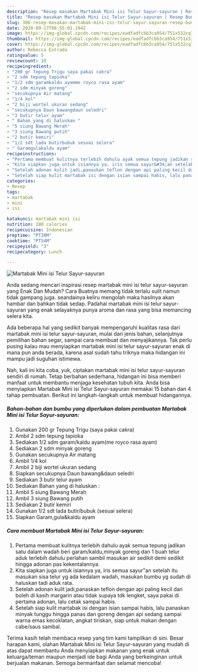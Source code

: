 ```yaml
---
description: "Resep masakan Martabak Mini isi Telur Sayur-sayuran | Resep Bumbu Martabak Mini isi Telur Sayur-sayuran Yang Sedap"
title: "Resep masakan Martabak Mini isi Telur Sayur-sayuran | Resep Bumbu Martabak Mini isi Telur Sayur-sayuran Yang Sedap"
slug: 306-resep-masakan-martabak-mini-isi-telur-sayur-sayuran-resep-bumbu-martabak-mini-isi-telur-sayur-sayuran-yang-sedap
date: 2020-09-17T06:55:01.194Z
image: https://img-global.cpcdn.com/recipes/eadfadfcbb3ca954/751x532cq70/martabak-mini-isi-telur-sayur-sayuran-foto-resep-utama.jpg
thumbnail: https://img-global.cpcdn.com/recipes/eadfadfcbb3ca954/751x532cq70/martabak-mini-isi-telur-sayur-sayuran-foto-resep-utama.jpg
cover: https://img-global.cpcdn.com/recipes/eadfadfcbb3ca954/751x532cq70/martabak-mini-isi-telur-sayur-sayuran-foto-resep-utama.jpg
author: Rebecca Estrada
ratingvalue: 5
reviewcount: 10
recipeingredient:
- "200 gr Tepung Trigu saya pakai cakra"
- "2 sdm tepung tapioka"
- "1/2 sdm garamkaldu ayamme royco rasa ayam"
- "2 sdm minyak goreng"
- "secukupnya Air matang"
- "1/4 kol"
- "2 biji wortel ukuran sedang"
- "secukupnya Daun bawangdaun seledri"
- "3 butir telur ayam"
- " Bahan yang di haluskan "
- "5 siung Bawang Merah"
- "3 siung Bawang putih"
- "2 butir kemiri"
- "1/2 sdt lada butirbubuk sesuai selera"
- " Garamgulakaldu ayam"
recipeinstructions:
- "Pertama membuat kulitnya terlebih dahulu ayak semua tepung jadikan satu dalam wadah beri garam/kaldu,minyak goreng dan 1 buah telur aduk terlebih dahulu perlahan sambil masukan air sedikit demi sedikit hingga adonan pas kekentalannya."
- "Kita siapkan juga untuk isiannya ya, iris semua sayur&#34;an setelah itu masukan sisa telur yg ada kedalam wadah, masukan bumbu yg sudah di haluskan tadi aduk rata."
- "Setelah adonan kulit jadi,panaskan teflon dengan api paling kecil dan boleh di kasih margarin atau tidak supaya tdk lengket, saya pakai di pertama adonan, lalu cetak sampai habis."
- "Setelah siap kulit martabak isi dengan isian sampai habis, lalu panaskan minyak tunggu hingga panas dan goreng dengan api sedang sampai warna emas kecoklatan, angkat tiriskan, siap untuk makan dengan cabe/saus sambal."
categories:
- Resep
tags:
- martabak
- mini
- isi

katakunci: martabak mini isi 
nutrition: 280 calories
recipecuisine: Indonesian
preptime: "PT30M"
cooktime: "PT54M"
recipeyield: "3"
recipecategory: Lunch

---
```



![Martabak Mini isi Telur Sayur-sayuran](https://img-global.cpcdn.com/recipes/eadfadfcbb3ca954/751x532cq70/martabak-mini-isi-telur-sayur-sayuran-foto-resep-utama.jpg)

Anda sedang mencari inspirasi resep martabak mini isi telur sayur-sayuran yang Enak Dan Mudah? Cara Buatnya memang tidak terlalu sulit namun tidak gampang juga. seandainya keliru mengolah maka hasilnya akan hambar dan bahkan tidak sedap. Padahal martabak mini isi telur sayur-sayuran yang enak selayaknya punya aroma dan rasa yang bisa memancing selera kita.

Ada beberapa hal yang sedikit banyak mempengaruhi kualitas rasa dari martabak mini isi telur sayur-sayuran, mulai dari jenis bahan, selanjutnya pemilihan bahan segar, sampai cara membuat dan menyajikannya. Tak perlu pusing kalau mau menyiapkan martabak mini isi telur sayur-sayuran enak di mana pun anda berada, karena asal sudah tahu triknya maka hidangan ini mampu jadi suguhan istimewa.




Nah, kali ini kita coba, yuk, ciptakan martabak mini isi telur sayur-sayuran sendiri di rumah. Tetap berbahan sederhana, hidangan ini bisa memberi manfaat untuk membantu menjaga kesehatan tubuh kita. Anda bisa menyiapkan Martabak Mini isi Telur Sayur-sayuran memakai 15 bahan dan 4 tahap pembuatan. Berikut ini langkah-langkah untuk membuat hidangannya.

<!--inarticleads1-->

##### Bahan-bahan dan bumbu yang diperlukan dalam pembuatan Martabak Mini isi Telur Sayur-sayuran:

1. Gunakan 200 gr Tepung Trigu (saya pakai cakra)
1. Ambil 2 sdm tepung tapioka
1. Sediakan 1/2 sdm garam/kaldu ayam(me royco rasa ayam)
1. Sediakan 2 sdm minyak goreng
1. Gunakan secukupnya Air matang
1. Ambil 1/4 kol
1. Ambil 2 biji wortel ukuran sedang
1. Siapkan secukupnya Daun bawang&amp;daun seledri
1. Sediakan 3 butir telur ayam
1. Sediakan  Bahan yang di haluskan :
1. Ambil 5 siung Bawang Merah
1. Ambil 3 siung Bawang putih
1. Sediakan 2 butir kemiri
1. Gunakan 1/2 sdt lada butir/bubuk (sesuai selera)
1. Siapkan  Garam,gula&amp;kaldu ayam




<!--inarticleads2-->

##### Cara membuat Martabak Mini isi Telur Sayur-sayuran:

1. Pertama membuat kulitnya terlebih dahulu ayak semua tepung jadikan satu dalam wadah beri garam/kaldu,minyak goreng dan 1 buah telur aduk terlebih dahulu perlahan sambil masukan air sedikit demi sedikit hingga adonan pas kekentalannya.
1. Kita siapkan juga untuk isiannya ya, iris semua sayur&#34;an setelah itu masukan sisa telur yg ada kedalam wadah, masukan bumbu yg sudah di haluskan tadi aduk rata.
1. Setelah adonan kulit jadi,panaskan teflon dengan api paling kecil dan boleh di kasih margarin atau tidak supaya tdk lengket, saya pakai di pertama adonan, lalu cetak sampai habis.
1. Setelah siap kulit martabak isi dengan isian sampai habis, lalu panaskan minyak tunggu hingga panas dan goreng dengan api sedang sampai warna emas kecoklatan, angkat tiriskan, siap untuk makan dengan cabe/saus sambal.




Terima kasih telah membaca resep yang tim kami tampilkan di sini. Besar harapan kami, olahan Martabak Mini isi Telur Sayur-sayuran yang mudah di atas dapat membantu Anda menyiapkan makanan yang enak untuk keluarga/teman maupun menjadi ide bagi Anda yang berkeinginan untuk berjualan makanan. Semoga bermanfaat dan selamat mencoba!
